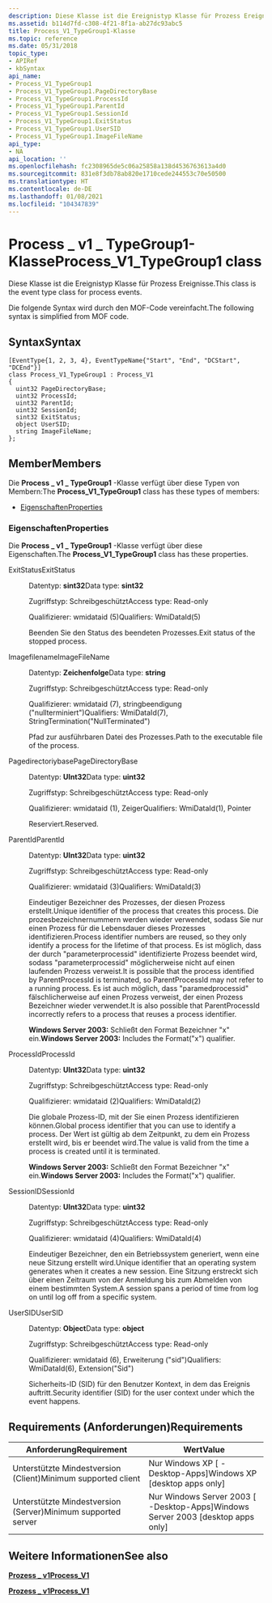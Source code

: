 ```yaml
---
description: Diese Klasse ist die Ereignistyp Klasse für Prozess Ereignisse. Die folgende Syntax wird durch den MOF-Code vereinfacht.
ms.assetid: b114d7fd-c308-4f21-8f1a-ab27dc93abc5
title: Process_V1_TypeGroup1-Klasse
ms.topic: reference
ms.date: 05/31/2018
topic_type:
- APIRef
- kbSyntax
api_name:
- Process_V1_TypeGroup1
- Process_V1_TypeGroup1.PageDirectoryBase
- Process_V1_TypeGroup1.ProcessId
- Process_V1_TypeGroup1.ParentId
- Process_V1_TypeGroup1.SessionId
- Process_V1_TypeGroup1.ExitStatus
- Process_V1_TypeGroup1.UserSID
- Process_V1_TypeGroup1.ImageFileName
api_type:
- NA
api_location: ''
ms.openlocfilehash: fc2308965de5c06a25858a138d4536763613a4d0
ms.sourcegitcommit: 831e8f3db78ab820e1710cede244553c70e50500
ms.translationtype: HT
ms.contentlocale: de-DE
ms.lasthandoff: 01/08/2021
ms.locfileid: "104347839"
---
```

# <a name="process_v1_typegroup1-class"></a><span data-ttu-id="6c2a0-104">Process \_ v1 \_ TypeGroup1-Klasse</span><span class="sxs-lookup"><span data-stu-id="6c2a0-104">Process\_V1\_TypeGroup1 class</span></span>

<span data-ttu-id="6c2a0-105">Diese Klasse ist die Ereignistyp Klasse für Prozess Ereignisse.</span><span class="sxs-lookup"><span data-stu-id="6c2a0-105">This class is the event type class for process events.</span></span>

<span data-ttu-id="6c2a0-106">Die folgende Syntax wird durch den MOF-Code vereinfacht.</span><span class="sxs-lookup"><span data-stu-id="6c2a0-106">The following syntax is simplified from MOF code.</span></span>

## <a name="syntax"></a><span data-ttu-id="6c2a0-107">Syntax</span><span class="sxs-lookup"><span data-stu-id="6c2a0-107">Syntax</span></span>

``` syntax
[EventType{1, 2, 3, 4}, EventTypeName{"Start", "End", "DCStart", "DCEnd"}]
class Process_V1_TypeGroup1 : Process_V1
{
  uint32 PageDirectoryBase;
  uint32 ProcessId;
  uint32 ParentId;
  uint32 SessionId;
  sint32 ExitStatus;
  object UserSID;
  string ImageFileName;
};
```

## <a name="members"></a><span data-ttu-id="6c2a0-108">Member</span><span class="sxs-lookup"><span data-stu-id="6c2a0-108">Members</span></span>

<span data-ttu-id="6c2a0-109">Die **Process \_ v1 \_ TypeGroup1** -Klasse verfügt über diese Typen von Membern:</span><span class="sxs-lookup"><span data-stu-id="6c2a0-109">The **Process\_V1\_TypeGroup1** class has these types of members:</span></span>

-   [<span data-ttu-id="6c2a0-110">Eigenschaften</span><span class="sxs-lookup"><span data-stu-id="6c2a0-110">Properties</span></span>](#properties)

### <a name="properties"></a><span data-ttu-id="6c2a0-111">Eigenschaften</span><span class="sxs-lookup"><span data-stu-id="6c2a0-111">Properties</span></span>

<span data-ttu-id="6c2a0-112">Die **Process \_ v1 \_ TypeGroup1** -Klasse verfügt über diese Eigenschaften.</span><span class="sxs-lookup"><span data-stu-id="6c2a0-112">The **Process\_V1\_TypeGroup1** class has these properties.</span></span>

<dl> <dt>

<span data-ttu-id="6c2a0-113">ExitStatus</span><span class="sxs-lookup"><span data-stu-id="6c2a0-113">ExitStatus</span></span>
</dt> <dd> <dl> <dt>

<span data-ttu-id="6c2a0-114">Datentyp: **sint32**</span><span class="sxs-lookup"><span data-stu-id="6c2a0-114">Data type: **sint32**</span></span>
</dt> <dt>

<span data-ttu-id="6c2a0-115">Zugriffstyp: Schreibgeschützt</span><span class="sxs-lookup"><span data-stu-id="6c2a0-115">Access type: Read-only</span></span>
</dt> <dt>

<span data-ttu-id="6c2a0-116">Qualifizierer: wmidataid (5)</span><span class="sxs-lookup"><span data-stu-id="6c2a0-116">Qualifiers: WmiDataId(5)</span></span>
</dt> </dl>

<span data-ttu-id="6c2a0-117">Beenden Sie den Status des beendeten Prozesses.</span><span class="sxs-lookup"><span data-stu-id="6c2a0-117">Exit status of the stopped process.</span></span>

</dd> <dt>

<span data-ttu-id="6c2a0-118">Imagefilename</span><span class="sxs-lookup"><span data-stu-id="6c2a0-118">ImageFileName</span></span>
</dt> <dd> <dl> <dt>

<span data-ttu-id="6c2a0-119">Datentyp: **Zeichenfolge**</span><span class="sxs-lookup"><span data-stu-id="6c2a0-119">Data type: **string**</span></span>
</dt> <dt>

<span data-ttu-id="6c2a0-120">Zugriffstyp: Schreibgeschützt</span><span class="sxs-lookup"><span data-stu-id="6c2a0-120">Access type: Read-only</span></span>
</dt> <dt>

<span data-ttu-id="6c2a0-121">Qualifizierer: wmidataid (7), stringbeendigung ("nullterminiert")</span><span class="sxs-lookup"><span data-stu-id="6c2a0-121">Qualifiers: WmiDataId(7), StringTermination("NullTerminated")</span></span>
</dt> </dl>

<span data-ttu-id="6c2a0-122">Pfad zur ausführbaren Datei des Prozesses.</span><span class="sxs-lookup"><span data-stu-id="6c2a0-122">Path to the executable file of the process.</span></span>

</dd> <dt>

<span data-ttu-id="6c2a0-123">Pagedirectoriybase</span><span class="sxs-lookup"><span data-stu-id="6c2a0-123">PageDirectoryBase</span></span>
</dt> <dd> <dl> <dt>

<span data-ttu-id="6c2a0-124">Datentyp: **UInt32**</span><span class="sxs-lookup"><span data-stu-id="6c2a0-124">Data type: **uint32**</span></span>
</dt> <dt>

<span data-ttu-id="6c2a0-125">Zugriffstyp: Schreibgeschützt</span><span class="sxs-lookup"><span data-stu-id="6c2a0-125">Access type: Read-only</span></span>
</dt> <dt>

<span data-ttu-id="6c2a0-126">Qualifizierer: wmidataid (1), Zeiger</span><span class="sxs-lookup"><span data-stu-id="6c2a0-126">Qualifiers: WmiDataId(1), Pointer</span></span>
</dt> </dl>

<span data-ttu-id="6c2a0-127">Reserviert.</span><span class="sxs-lookup"><span data-stu-id="6c2a0-127">Reserved.</span></span>

</dd> <dt>

<span data-ttu-id="6c2a0-128">ParentId</span><span class="sxs-lookup"><span data-stu-id="6c2a0-128">ParentId</span></span>
</dt> <dd> <dl> <dt>

<span data-ttu-id="6c2a0-129">Datentyp: **UInt32**</span><span class="sxs-lookup"><span data-stu-id="6c2a0-129">Data type: **uint32**</span></span>
</dt> <dt>

<span data-ttu-id="6c2a0-130">Zugriffstyp: Schreibgeschützt</span><span class="sxs-lookup"><span data-stu-id="6c2a0-130">Access type: Read-only</span></span>
</dt> <dt>

<span data-ttu-id="6c2a0-131">Qualifizierer: wmidataid (3)</span><span class="sxs-lookup"><span data-stu-id="6c2a0-131">Qualifiers: WmiDataId(3)</span></span>
</dt> </dl>

<span data-ttu-id="6c2a0-132">Eindeutiger Bezeichner des Prozesses, der diesen Prozess erstellt.</span><span class="sxs-lookup"><span data-stu-id="6c2a0-132">Unique identifier of the process that creates this process.</span></span> <span data-ttu-id="6c2a0-133">Die prozesbezeichnernummern werden wieder verwendet, sodass Sie nur einen Prozess für die Lebensdauer dieses Prozesses identifizieren.</span><span class="sxs-lookup"><span data-stu-id="6c2a0-133">Process identifier numbers are reused, so they only identify a process for the lifetime of that process.</span></span> <span data-ttu-id="6c2a0-134">Es ist möglich, dass der durch "parameterprocessid" identifizierte Prozess beendet wird, sodass "parameterprocessid" möglicherweise nicht auf einen laufenden Prozess verweist.</span><span class="sxs-lookup"><span data-stu-id="6c2a0-134">It is possible that the process identified by ParentProcessId is terminated, so ParentProcessId may not refer to a running process.</span></span> <span data-ttu-id="6c2a0-135">Es ist auch möglich, dass "paramedprocessid" fälschlicherweise auf einen Prozess verweist, der einen Prozess Bezeichner wieder verwendet.</span><span class="sxs-lookup"><span data-stu-id="6c2a0-135">It is also possible that ParentProcessId incorrectly refers to a process that reuses a process identifier.</span></span>

<span data-ttu-id="6c2a0-136">**Windows Server 2003:** Schließt den Format Bezeichner "x" ein.</span><span class="sxs-lookup"><span data-stu-id="6c2a0-136">**Windows Server 2003:** Includes the Format("x") qualifier.</span></span>

</dd> <dt>

<span data-ttu-id="6c2a0-137">ProcessId</span><span class="sxs-lookup"><span data-stu-id="6c2a0-137">ProcessId</span></span>
</dt> <dd> <dl> <dt>

<span data-ttu-id="6c2a0-138">Datentyp: **UInt32**</span><span class="sxs-lookup"><span data-stu-id="6c2a0-138">Data type: **uint32**</span></span>
</dt> <dt>

<span data-ttu-id="6c2a0-139">Zugriffstyp: Schreibgeschützt</span><span class="sxs-lookup"><span data-stu-id="6c2a0-139">Access type: Read-only</span></span>
</dt> <dt>

<span data-ttu-id="6c2a0-140">Qualifizierer: wmidataid (2)</span><span class="sxs-lookup"><span data-stu-id="6c2a0-140">Qualifiers: WmiDataId(2)</span></span>
</dt> </dl>

<span data-ttu-id="6c2a0-141">Die globale Prozess-ID, mit der Sie einen Prozess identifizieren können.</span><span class="sxs-lookup"><span data-stu-id="6c2a0-141">Global process identifier that you can use to identify a process.</span></span> <span data-ttu-id="6c2a0-142">Der Wert ist gültig ab dem Zeitpunkt, zu dem ein Prozess erstellt wird, bis er beendet wird.</span><span class="sxs-lookup"><span data-stu-id="6c2a0-142">The value is valid from the time a process is created until it is terminated.</span></span>

<span data-ttu-id="6c2a0-143">**Windows Server 2003:** Schließt den Format Bezeichner "x" ein.</span><span class="sxs-lookup"><span data-stu-id="6c2a0-143">**Windows Server 2003:** Includes the Format("x") qualifier.</span></span>

</dd> <dt>

<span data-ttu-id="6c2a0-144">SessionID</span><span class="sxs-lookup"><span data-stu-id="6c2a0-144">SessionId</span></span>
</dt> <dd> <dl> <dt>

<span data-ttu-id="6c2a0-145">Datentyp: **UInt32**</span><span class="sxs-lookup"><span data-stu-id="6c2a0-145">Data type: **uint32**</span></span>
</dt> <dt>

<span data-ttu-id="6c2a0-146">Zugriffstyp: Schreibgeschützt</span><span class="sxs-lookup"><span data-stu-id="6c2a0-146">Access type: Read-only</span></span>
</dt> <dt>

<span data-ttu-id="6c2a0-147">Qualifizierer: wmidataid (4)</span><span class="sxs-lookup"><span data-stu-id="6c2a0-147">Qualifiers: WmiDataId(4)</span></span>
</dt> </dl>

<span data-ttu-id="6c2a0-148">Eindeutiger Bezeichner, den ein Betriebssystem generiert, wenn eine neue Sitzung erstellt wird.</span><span class="sxs-lookup"><span data-stu-id="6c2a0-148">Unique identifier that an operating system generates when it creates a new session.</span></span> <span data-ttu-id="6c2a0-149">Eine Sitzung erstreckt sich über einen Zeitraum von der Anmeldung bis zum Abmelden von einem bestimmten System.</span><span class="sxs-lookup"><span data-stu-id="6c2a0-149">A session spans a period of time from log on until log off from a specific system.</span></span>

</dd> <dt>

<span data-ttu-id="6c2a0-150">UserSID</span><span class="sxs-lookup"><span data-stu-id="6c2a0-150">UserSID</span></span>
</dt> <dd> <dl> <dt>

<span data-ttu-id="6c2a0-151">Datentyp: **Object**</span><span class="sxs-lookup"><span data-stu-id="6c2a0-151">Data type: **object**</span></span>
</dt> <dt>

<span data-ttu-id="6c2a0-152">Zugriffstyp: Schreibgeschützt</span><span class="sxs-lookup"><span data-stu-id="6c2a0-152">Access type: Read-only</span></span>
</dt> <dt>

<span data-ttu-id="6c2a0-153">Qualifizierer: wmidataid (6), Erweiterung ("sid")</span><span class="sxs-lookup"><span data-stu-id="6c2a0-153">Qualifiers: WmiDataId(6), Extension("Sid")</span></span>
</dt> </dl>

<span data-ttu-id="6c2a0-154">Sicherheits-ID (SID) für den Benutzer Kontext, in dem das Ereignis auftritt.</span><span class="sxs-lookup"><span data-stu-id="6c2a0-154">Security identifier (SID) for the user context under which the event happens.</span></span>

</dd> </dl>

## <a name="requirements"></a><span data-ttu-id="6c2a0-155">Requirements (Anforderungen)</span><span class="sxs-lookup"><span data-stu-id="6c2a0-155">Requirements</span></span>



| <span data-ttu-id="6c2a0-156">Anforderung</span><span class="sxs-lookup"><span data-stu-id="6c2a0-156">Requirement</span></span> | <span data-ttu-id="6c2a0-157">Wert</span><span class="sxs-lookup"><span data-stu-id="6c2a0-157">Value</span></span> |
|-------------------------------------|------------------------------------------------------|
| <span data-ttu-id="6c2a0-158">Unterstützte Mindestversion (Client)</span><span class="sxs-lookup"><span data-stu-id="6c2a0-158">Minimum supported client</span></span><br/> | <span data-ttu-id="6c2a0-159">Nur Windows XP \[ -Desktop-Apps\]</span><span class="sxs-lookup"><span data-stu-id="6c2a0-159">Windows XP \[desktop apps only\]</span></span><br/>          |
| <span data-ttu-id="6c2a0-160">Unterstützte Mindestversion (Server)</span><span class="sxs-lookup"><span data-stu-id="6c2a0-160">Minimum supported server</span></span><br/> | <span data-ttu-id="6c2a0-161">Nur Windows Server 2003 \[ -Desktop-Apps\]</span><span class="sxs-lookup"><span data-stu-id="6c2a0-161">Windows Server 2003 \[desktop apps only\]</span></span><br/> |



## <a name="see-also"></a><span data-ttu-id="6c2a0-162">Weitere Informationen</span><span class="sxs-lookup"><span data-stu-id="6c2a0-162">See also</span></span>

<dl> <dt>

[<span data-ttu-id="6c2a0-163">**Prozess \_ v1**</span><span class="sxs-lookup"><span data-stu-id="6c2a0-163">**Process\_V1**</span></span>](process.md)
</dt> <dt>

[<span data-ttu-id="6c2a0-164">**Prozess \_ v1**</span><span class="sxs-lookup"><span data-stu-id="6c2a0-164">**Process\_V1**</span></span>](process-v1.md)
</dt> </dl>

 

 




